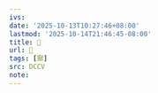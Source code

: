 ```yaml
---
ivs:
date: '2025-10-13T10:27:46+08:00'
lastmod: '2025-10-14T21:46:45-08:00'
title: 􄜶
url: 􄜶
tags: [㺇]
src: DCCV
note:
---
```

